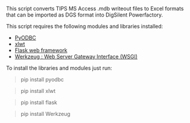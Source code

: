 This script converts TIPS MS Access .mdb writeout files to Excel formats that can be imported as DGS format into DigSilent Powerfactory.

This script requires the following modules and libraries installed:
 * [PyODBC](https://mkleehammer.github.io/pyodbc/) 
 * [xlwt](https://pypi.python.org/pypi/xlwt)
 * [Flask web framework](http://flask.pocoo.org/)
 * [Werkzeug : Web Server Gateway Interface (WSGI)](http://werkzeug.pocoo.org/)

To install the libraries and modules just run:
  > pip install pyodbc
  
  > pip install xlwt
  
  > pip install flask
  
  > pip install Werkzeug
  
 
